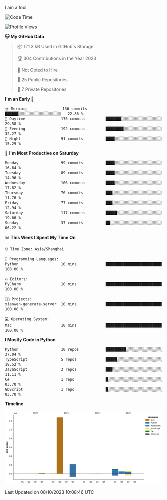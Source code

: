 I am a fool.

<!--START_SECTION:waka-->
![Code Time](http://img.shields.io/badge/Code%20Time-746%20hrs%2053%20mins-blue)

![Profile Views](http://img.shields.io/badge/Profile%20Views-0-blue)

**🐱 My GitHub Data** 

> 📦 121.3 kB Used in GitHub's Storage 
 > 
> 🏆 304 Contributions in the Year 2023
 > 
> 🚫 Not Opted to Hire
 > 
> 📜 25 Public Repositories 
 > 
> 🔑 7 Private Repositories 
 > 
**I'm an Early 🐤** 

```text
🌞 Morning                136 commits         ██████░░░░░░░░░░░░░░░░░░░   22.86 % 
🌆 Daytime                176 commits         ███████░░░░░░░░░░░░░░░░░░   29.58 % 
🌃 Evening                192 commits         ████████░░░░░░░░░░░░░░░░░   32.27 % 
🌙 Night                  91 commits          ████░░░░░░░░░░░░░░░░░░░░░   15.29 % 
```
📅 **I'm Most Productive on Saturday** 

```text
Monday                   99 commits          ████░░░░░░░░░░░░░░░░░░░░░   16.64 % 
Tuesday                  89 commits          ████░░░░░░░░░░░░░░░░░░░░░   14.96 % 
Wednesday                106 commits         ████░░░░░░░░░░░░░░░░░░░░░   17.82 % 
Thursday                 70 commits          ███░░░░░░░░░░░░░░░░░░░░░░   11.76 % 
Friday                   77 commits          ███░░░░░░░░░░░░░░░░░░░░░░   12.94 % 
Saturday                 117 commits         █████░░░░░░░░░░░░░░░░░░░░   19.66 % 
Sunday                   37 commits          ██░░░░░░░░░░░░░░░░░░░░░░░   06.22 % 
```


📊 **This Week I Spent My Time On** 

```text
🕑︎ Time Zone: Asia/Shanghai

💬 Programming Languages: 
Python                   10 mins             █████████████████████████   100.00 % 

🔥 Editors: 
PyCharm                  10 mins             █████████████████████████   100.00 % 

🐱‍💻 Projects: 
xiaowen-generate-server  10 mins             █████████████████████████   100.00 % 

💻 Operating System: 
Mac                      10 mins             █████████████████████████   100.00 % 
```

**I Mostly Code in Python** 

```text
Python                   10 repos            █████████░░░░░░░░░░░░░░░░   37.04 % 
TypeScript               5 repos             █████░░░░░░░░░░░░░░░░░░░░   18.52 % 
JavaScript               3 repos             ███░░░░░░░░░░░░░░░░░░░░░░   11.11 % 
C#                       1 repo              █░░░░░░░░░░░░░░░░░░░░░░░░   03.70 % 
GDScript                 1 repo              █░░░░░░░░░░░░░░░░░░░░░░░░   03.70 % 
```



**Timeline**

![Lines of Code chart](https://raw.githubusercontent.com/VeejaLiu/VeejaLiu/master/assets/bar_graph.png)


 Last Updated on 08/10/2023 10:08:46 UTC
<!--END_SECTION:waka-->
